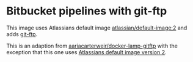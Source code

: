# Bitbucket pipelines with git-ftp

This image uses Atlassians default image [atlassian/default-image:2](https://hub.docker.com/r/atlassian/default-image/) and adds [git-ftp](https://github.com/git-ftp/git-ftp).

This is an adaption from [aariacarterweir/docker-lamp-gitftp](https://hub.docker.com/r/aariacarterweir/docker-lamp-gitftp/) with the exception that this one uses [Atlassians default image version 2](https://hub.docker.com/r/atlassian/default-image/).
